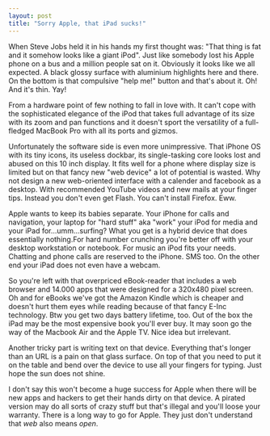 ```yaml
--- 
layout: post 
title: "Sorry Apple, that iPad sucks!"
---
```


When Steve Jobs held it in his hands my first thought was: "That thing is fat
and it somehow looks like a giant iPod". Just like somebody lost his Apple
phone on a bus and a million people sat on it. Obviously it looks like we all
expected. A black glossy surface with aluminium highlights here and there. On
the bottom is that compulsive "help me!" button and that's about it. Oh! And
it's thin. Yay!

From a hardware point of few nothing to fall in love with. It can't cope with
the sophisticated elegance of the iPod that takes full advantage of its size
with its zoom and pan functions and it doesn't sport the versatility of a
full-fledged MacBook Pro with all its ports and gizmos.

Unfortunately the software side is even more unimpressive. That iPhone OS with
its tiny icons, its useless dockbar, its single-tasking core looks lost and
abused on this 10 inch display. It fits well for a phone where display size is
limited but on that fancy new "web device" a lot of potential is wasted. Why
not design a new web-oriented interface with a calender and facebook as a
desktop. With recommended YouTube videos and new mails at your finger tips.
Instead you don't even get Flash. You can't install Firefox. Eww.

Apple wants to keep its babies separate. Your iPhone for calls and navigation,
your laptop for "hard stuff" aka "work" your iPod for media and your iPad
for...umm...surfing? What you get is a hybrid device that does essentially
nothing.For hard number crunching you're better off with your desktop
workstation or notebook. For music an iPod fits your needs. Chatting and phone
calls are reserved to the iPhone. SMS too. On the other end your iPad does not
even have a webcam.

So you're left with that overpriced eBook-reader that includes a web browser
and 14.000 apps that were designed for a 320x480 pixel screen. Oh and for
eBooks we've got the Amazon Kindle which is cheaper and doesn't hurt them eyes
while reading because of that fancy E-Inc technology. Btw you get two days
battery lifetime, too. Out of the box the iPad may be the most expensive book
you'll ever buy. It may soon go the way of the Macbook Air and the Apple TV.
Nice idea but irrelevant.

Another tricky part is writing text on that device. Everything that's longer
than an URL is a pain on that glass surface. On top of that you need to put it
on the table and bend over the device to use all your fingers for typing. Just
hope the sun does not shine.

I don't say this won't become a huge success for Apple when there will be new
apps and hackers to get their hands dirty on that device. A pirated version
may do all sorts of crazy stuff but that's illegal and you'll loose your
warranty. There is a long way to go for Apple. They just don't understand that
*web* also means *open*.

